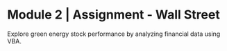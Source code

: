 # Module 2 | Assignment - Wall Street

Explore green energy stock performance by analyzing financial data using VBA.
